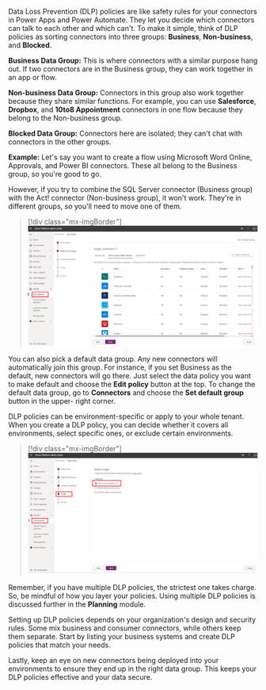 Data Loss Prevention (DLP) policies are like safety rules for your connectors in Power Apps and Power Automate. They let you decide which connectors can talk to each other and which can't. To make it simple, think of DLP policies as sorting connectors into three groups: **Business**, **Non-business**, and **Blocked**. 

**Business Data Group:** This is where connectors with a similar purpose hang out. If two connectors are in the Business group, they can work together in an app or flow.

**Non-business Data Group:** Connectors in this group also work together because they share similar functions. For example, you can use **Salesforce**, **Dropbox**, and **10to8 Appointment** connectors in one flow because they belong to the Non-business group.

**Blocked Data Group:** Connectors here are isolated; they can't chat with connectors in the other groups.

**Example:** Let's say you want to create a flow using Microsoft Word Online, Approvals, and Power BI connectors. These all belong to the Business group, so you're good to go. 

However, if you try to combine the SQL Server connector (Business group) with the Act! connector (Non-business group), it won't work. They're in different groups, so you'll need to move one of them.


> [!div class="mx-imgBorder"]
> [![Screenshot of the Data Loss Prevention Policy that includes connectors in the Business data only group and No Business data allowed.](../media/3-data-policy.png)](../media/3-data-policy.png#lightbox)


You can also pick a default data group. Any new connectors will automatically join this group. For instance, if you set Business as the default, new connectors will go there. Just select the data policy you want to make default and choose the **Edit policy** button at the top. To change the default data group, go to **Connectors** and choose the **Set default group** button in the upper- right corner.

DLP policies can be environment-specific or apply to your whole tenant. When you create a DLP policy, you can decide whether it covers all environments, select specific ones, or exclude certain environments.

> [!div class="mx-imgBorder"]
> [![Screenshot of the Screenshot of the Data Loss Prevention policy applied.](../media/3-dlp-applied.png)](../media/3-dlp-applied.png#lightbox)

Remember, if you have multiple DLP policies, the strictest one takes charge. So, be mindful of how you layer your policies. Using multiple DLP policies is discussed further in the **Planning** module.

Setting up DLP policies depends on your organization's design and security rules. Some mix business and consumer connectors, while others keep them separate. Start by listing your business systems and create DLP policies that match your needs.

Lastly, keep an eye on new connectors being deployed into your environments to ensure they end up in the right data group. This keeps your DLP policies effective and your data secure.